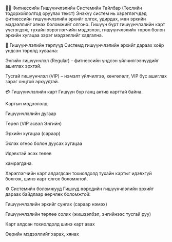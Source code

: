 🏋️‍♂️ Фитнессийн Гишүүнчлэлийн Системийн Тайлбар (Төслийн тодорхойлолтод оруулах текст)
Энэхүү систем нь хэрэглэгчдэд фитнессийн гишүүнчлэлийн эрхийг олгох, удирдах, мөн эрхийн мэдээллийг хянах боломжийг олгоно. Гишүүн бүрт гишүүнчлэлийн карт үүсгэгдэж, тухайн хэрэглэгчийн мэдээлэл, гишүүнчлэлийн төрөл болон эрхийн хугацаа зэрэг мэдээллийг хадгална.

🎫 Гишүүнчлэлийн төрлүүд
Системд гишүүнчлэлийн эрхийг дараах хоёр үндсэн төрөлд хуваана:

Энгийн гишүүнчлэл (Regular) – фитнессийн үндсэн үйлчилгээнүүдийг ашиглах эрхтэй.

Тусгай гишүүнчлэл (VIP) – нэмэлт үйлчилгээ, хөнгөлөлт, VIP бүс ашиглах зэрэг онцгой эрхүүдтэй.

💳 Гишүүнчлэлийн карт
Гишүүн бүр ганц актив карттай байна.

Картын мэдээлэлд:

Гишүүнчлэлийн дугаар

Төрөл (VIP эсвэл Энгийн)

Эрхийн хугацаа (сараар)

Эхлэх огноо болон дуусах хугацаа

Идэвхтэй эсэх төлөв

хамрагдана.

 Хэрэглэгчийн карт алдагдсан тохиолдолд тухайн картыг идэвхгүй болгож, шинэ карт олгох боломжтой.

⚙️ Системийн боломжууд
Гишүүд өөрсдийн гишүүнчлэлийн эрхийг дараах байдлаар өөрчлөх боломжтой:

Гишүүнчлэлийн эрхийг сунгах (сараар нэмэх)

Гишүүнчлэлийн төрлөө солих (жишээлбэл, энгийнээс тусгай руу)

Карт алдсан тохиолдолд шинэ карт авах

Өөрийн мэдээллийг харах, хянах